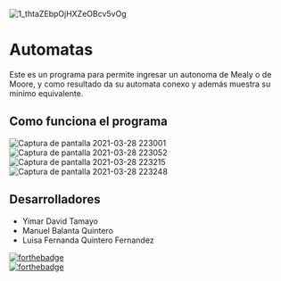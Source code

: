 ![1_thtaZEbpOjHXZeOBcv5vOg](https://user-images.githubusercontent.com/45322807/112780624-de647700-900e-11eb-93df-3ec9b3d34e80.jpeg)
# Automatas
Este es un programa para permite ingresar un autonoma de Mealy o de Moore, y como resultado da su automata conexo y además muestra su minimo equivalente. <br>
## Como funciona el programa
![Captura de pantalla 2021-03-28 223001](https://user-images.githubusercontent.com/45322807/112783728-98f77800-9015-11eb-98fa-0b0a73cf3a23.png)
![Captura de pantalla 2021-03-28 223052](https://user-images.githubusercontent.com/45322807/112783734-9a28a500-9015-11eb-9bbc-61c2035fdf85.png)
![Captura de pantalla 2021-03-28 223215](https://user-images.githubusercontent.com/45322807/112783733-9a28a500-9015-11eb-9691-b5bc88dfaf0d.png)
![Captura de pantalla 2021-03-28 223248](https://user-images.githubusercontent.com/45322807/112783731-99900e80-9015-11eb-9437-e3bda3f439f8.png)

## Desarrolladores
- Yimar David Tamayo
- Manuel Balanta Quintero
- Luisa Fernanda Quintero Fernandez

[![forthebadge](https://forthebadge.com/images/badges/made-with-java.svg)](https://forthebadge.com) <br>
[![forthebadge](https://forthebadge.com/images/badges/uses-css.svg)](https://forthebadge.com)
